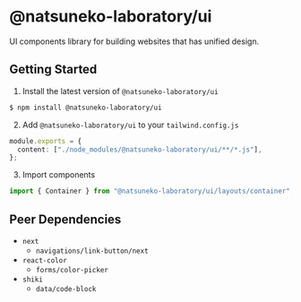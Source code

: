 # @natsuneko-laboratory/ui

UI components library for building websites that has unified design.

## Getting Started

1. Install the latest version of `@natsuneko-laboratory/ui`

```bash
$ npm install @natsuneko-laboratory/ui
```

2. Add `@natsuneko-laboratory/ui` to your `tailwind.config.js`

```typescript
module.exports = {
  content: ["./node_modules/@natsuneko-laboratory/ui/**/*.js"],
};
```

3. Import components

```typescript
import { Container } from "@natsuneko-laboratory/ui/layouts/container";
```

## Peer Dependencies

- `next`
  - `navigations/link-button/next`
- `react-color`
  - `forms/color-picker`
- `shiki`
  - `data/code-block`
